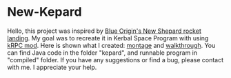 # New-Kepard
Hello, this project was inspired by [Blue Origin's New Shepard rocket landing](https://www.youtube.com/watch?v=9pillaOxGCo).
My goal was to recreate it in Kerbal Space Program with using [kRPC mod](http://forum.kerbalspaceprogram.com/index.php?/topic/62902-130-krpc-remote-procedure-call-server-v039-14th-june-2017/). Here is shown what I created: [montage](https://www.youtube.com/watch?v=QwAmZyfuj9I) and [walkthrough](https://www.youtube.com/watch?v=j_b5-HEn9jc). You can find Java code in the folder "kepard", and runnable program in "compiled" folder. If you have any suggestions or find a bug, please contact with me. I appreciate your help.
